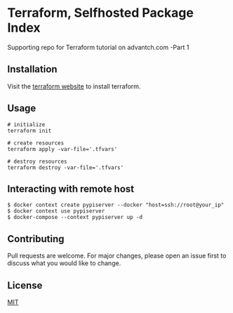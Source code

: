 # Terraform, Selfhosted Package Index

Supporting repo for Terraform tutorial on advantch.com -Part 1

## Installation

Visit the [terraform website](https://learn.hashicorp.com/terraform?utm_source=terraform_io) to install terraform.

## Usage

```shell
# initialize
terraform init 

# create resources
terraform apply -var-file='.tfvars'

# destroy resources
terraform destroy -var-file='.tfvars'
```

## Interacting with remote host
```shell
$ docker context create pypiserver --docker "host=ssh://root@your_ip"
$ docker context use pypiserver
$ docker-compose ‐‐context pypiserver up -d
```


## Contributing
Pull requests are welcome. For major changes, please open an issue first to discuss what you would like to change.


## License
[MIT](https://choosealicense.com/licenses/mit/)